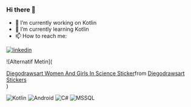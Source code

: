 
### Hi there 👋

- 🔭 I’m currently working on Kotlin
- 🌱 I’m currently learning Kotlin
- 📫 How to reach me:

[![linkedin](https://img.shields.io/badge/Linkedin-000000?style=for-the-badge&logo=Linkedin&logoColor=white)](www.linkedin.com/in/esma-ozmiş)


![Alternatif Metin](<div class="tenor-gif-embed" data-postid="24767287" data-share-method="host" data-aspect-ratio="1" data-width="100%"><a href="https://tenor.com/view/diegodrawsart-women-and-girls-in-science-day-science-scientist-gif-24767287">Diegodrawsart Women And Girls In Science Sticker</a>from <a href="https://tenor.com/search/diegodrawsart-stickers">Diegodrawsart Stickers</a></div> <script type="text/javascript" async src="https://tenor.com/embed.js"></script>)




![Kotlin](https://img.shields.io/badge/Kotlin-Expert-orange)
![Android](https://img.shields.io/badge/Android-Developer-brightgreen)
![C#](https://img.shields.io/badge/C%23-Intermediate-blue)
![MSSQL](https://img.shields.io/badge/MSSQL-Intermediate-blue)

